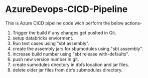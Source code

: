 # AzureDevops-CICD-Pipeline
This is Azure CICD pipeline code wich perform the below actions-

1. Trigger the build if any changes get pushed in Git.
2. setup databricks enviorment.
3. Run test cases using "sbt assembly".
4. create the assembly jars for sbumodules using "sbt assembly".
5. increase build number using "sbt release with-defaults".
6. push new version number in git.
7. create sumodules directory in dbfs location and jar files.
8. delete older jar files from dbfs submodules directory.
